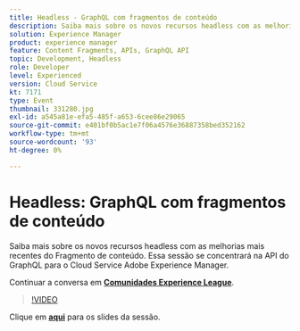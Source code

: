 ```yaml
---
title: Headless - GraphQL com fragmentos de conteúdo
description: Saiba mais sobre os novos recursos headless com as melhorias mais recentes do Fragmento de conteúdo. Essa sessão se concentrará na API do GraphQL para o Cloud Service Adobe Experience Manager. Esta sessão foi entregue como parte do evento Conteúdo do Adobe Developers Live.
solution: Experience Manager
product: experience manager
feature: Content Fragments, APIs, GraphQL API
topic: Development, Headless
role: Developer
level: Experienced
version: Cloud Service
kt: 7171
type: Event
thumbnail: 331280.jpg
exl-id: a545a81e-efa5-485f-a653-6cee86e29065
source-git-commit: e401bf0b5ac1e7f06a4576e36887358bed352162
workflow-type: tm+mt
source-wordcount: '93'
ht-degree: 0%

---
```


# Headless: GraphQL com fragmentos de conteúdo

Saiba mais sobre os novos recursos headless com as melhorias mais recentes do Fragmento de conteúdo. Essa sessão se concentrará na API do GraphQL para o Cloud Service Adobe Experience Manager.

Continuar a conversa em **[Comunidades Experience League](https://adobe.ly/36Yd3v6)**.

>[!VIDEO](https://video.tv.adobe.com/v/331280/?quality=12&learn=on&hidetitle=true)

Clique em **[aqui](/help/adobe-developers-live/assets/headless-graphql-content-fragments.pdf)** para os slides da sessão.
